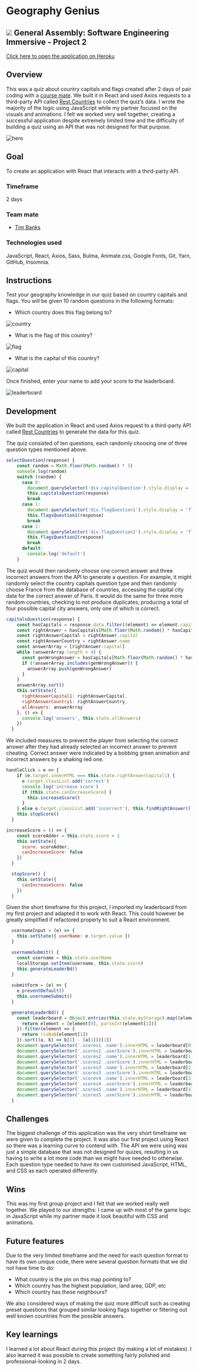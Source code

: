 # Geography Genius

## ![](https://ga-dash.s3.amazonaws.com/production/assets/logo-9f88ae6c9c3871690e33280fcf557f33.png) General Assembly: Software Engineering Immersive - Project 2

[Click here to open the application on Heroku](https://geography-genius.herokuapp.com/)

## Overview

This was a quiz about country capitals and flags created after 2 days of pair coding with a [course mate](https://github.com/Tbanks9). We built it in React and used Axios requests to a third-party API called [Rest Countries](https://restcountries.eu/) to collect the quiz’s data. I wrote the majority of the logic using JavaScript while my partner focused on the visuals and animations. I felt we worked very well together, creating a successful application despite extremely limited time and the difficulty of building a quiz using an API that was not designed for that purpose.

![hero](src/assets/screenshots/home.png)

## Goal
To create an application with React that interacts with a third-party API. 

### Timeframe
2 days

### Team mate
- [Tim Banks](https://github.com/Tbanks9)

### Technologies used
JavaScript, React, Axios, Sass, Bulma, Animate.css, Google Fonts, Git, Yarn, GitHub, Insomnia.

## Instructions
Test your geography knowledge in our quiz based on country capitals and flags. You will be given 10 random questions in the following formats:

- Which country does this flag belong to?

![country](src/assets/screenshots/country.png)

- What is the flag of this country?

![flag](src/assets/screenshots/flag.png)

- What is the capital of this country?

![capital](src/assets/screenshots/capital.png)

Once finished, enter your name to add your score to the leaderboard.

![leaderboard](src/assets/screenshots/leaderboard.png)

## Development

We built the application in React and used Axios request to a third-party API called [Rest Countries](https://restcountries.eu/) to generate the data for this quiz.

The quiz consisted of ten questions, each randomly choosing one of three question types mentioned above. 

```javascript
selectQuestion(response) {
    const random = Math.floor(Math.random() * 3)
    console.log(random)
    switch (random) {
      case 0:
        document.querySelector('div.capitalQuestion').style.display = 'flex'
        this.capitalsQuestion(response)
        break
      case 1:
        document.querySelector('div.flagQuestion1').style.display = 'flex'
        this.flagsQuestion1(response)
        break
      case 2:
        document.querySelector('div.flagQuestion2').style.display = 'flex'
        this.flagsQuestion2(response)
        break
      default:
        console.log('default')
    }
```

The quiz would then randomly choose one correct answer and three incorrect answers from the API to generate a question. For example, it might randomly select the country capitals question type and then randomly choose France from the database of countries, accessing the capital city data for the correct answer of Paris. It would do the same for three more random countries, checking to not produce duplicates, producing a total of four possible capital city answers, only one of which is correct.

```javascript
capitalsQuestion(response) {
    const hasCapitals = response.data.filter((element) => element.capital.length > 0)
    const rightAnswer = hasCapitals[Math.floor(Math.random() * hasCapitals.length)]
    const rightAnswerCapital = rightAnswer.capital
    const rightAnswerCountry = rightAnswer.name
    const answerArray = [rightAnswer.capital]
    while (answerArray.length < 4) {
      const genWrongAnswer = hasCapitals[Math.floor(Math.random() * hasCapitals.length)].capital
      if (!answerArray.includes(genWrongAnswer)) {
        answerArray.push(genWrongAnswer)
      }
    }
    answerArray.sort()
    this.setState({
      rightAnswerCapital1: rightAnswerCapital,
      rightAnswerCountry1: rightAnswerCountry,
      allAnswers: answerArray
    }, () => {
      console.log('answers', this.state.allAnswers)
    })
  }
```

We included measures to prevent the player from selecting the correct answer after they had already selected an incorrect answer to prevent cheating. Correct answer were indicated by a bobbing green animation and incorrect answers by a shaking red one.

```javascript
handleClick = e => {
    if (e.target.innerHTML === this.state.rightAnswerCapital1) {
      e.target.classList.add('correct')
      console.log('increase score')
      if (this.state.canIncreaseScore) {
        this.increaseScore()
      }
    } else e.target.classList.add('incorrect'), this.findRightAnswer()
    this.stopScore()
  }

increaseScore = () => {
    const scoreAdder = this.state.score + 1
    this.setState({
      score: scoreAdder,
      canIncreaseScore: false
    })
  }

  stopScore() {
    this.setState({
      canIncreaseScore: false
    })
  }
```
Given the short timeframe for this project, I imported my leaderboard from my first project and adapted it to work with React. This could however be greatly simplified if refactored properly to suit a React environment.

```javascript
  usernameInput = (e) => {
    this.setState({ userName: e.target.value })
  }

  usernameSubmit() {
    const username = this.state.userName
    localStorage.setItem(username, this.state.score)
    this.generateLeaderBd()
  }
  
  submitForm = (e) => {
    e.preventDefault()
    this.usernameSubmit()
  }

  generateLeaderBd() {
    const leaderboard = Object.entries(this.state.myStorage).map((element) => {
      return element = [element[0], parseInt(element[1])]
    }).filter(element => {
      return !isNaN(element[1])
    }).sort((a, b) => b[1] - (a[1]))[1])
    document.querySelector('.scores1 .name').innerHTML = leaderboard[0][0]
    document.querySelector('.scores1 .userScore').innerHTML = leaderboard[0][1]
    document.querySelector('.scores2 .name').innerHTML = leaderboard[1][0]
    document.querySelector('.scores2 .userScore').innerHTML = leaderboard[1][1]
    document.querySelector('.scores3 .name').innerHTML = leaderboard[2][0]
    document.querySelector('.scores3 .userScore').innerHTML = leaderboard[2][1]
    document.querySelector('.scores4 .name').innerHTML = leaderboard[3][0]
    document.querySelector('.scores4 .userScore').innerHTML = leaderboard[3][1]
    document.querySelector('.scores5 .name').innerHTML = leaderboard[4][0]
    document.querySelector('.scores5 .userScore').innerHTML = leaderboard[4][1]
  }
```

## Challenges

The biggest challenge of this application was the very short timeframe we were given to complete the project. It was also our first project using React so there was a learning curve to contend with. The API we were using was just a simple database that was not designed for quizes, resulting in us having to write a lot more code than we might have needed to otherwise. Each question type needed to have its own customised JavaScript, HTML, and CSS as each operated differently.

## Wins

This was my first group project and I felt that we worked really well together. We played to our strengths: I came up with most of the game logic in JavaScript while my partner made it look beautiful with CSS and animations.

## Future features

Due to the very limited timeframe and the need for each question format to have its own unique code, there were several question formats that we did not have time to do:
- What country is the pin on this map pointing to?
- Which country has the highest population, land area, GDP, etc
- Which country has these neighbours?

We also considered ways of making the quiz more difficult such as creating preset questions that grouped similar looking flags together or filtering out well known countries from the possible answers.

## Key learnings

I learned a lot about React during this project (by making a lot of mistakes). I also learned it was possible to create something fairly polished and professional-looking in 2 days.